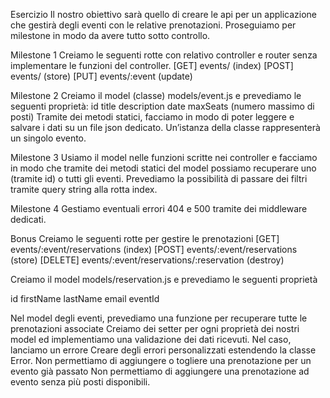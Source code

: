 Esercizio
Il nostro obiettivo sarà quello di creare le api per un applicazione che gestirà degli eventi con le relative prenotazioni. Proseguiamo per milestone in modo da avere tutto sotto controllo.

Milestone 1
Creiamo le seguenti rotte con relativo controller e router senza implementare le funzioni del controller.
[GET] events/ (index)
[POST] events/ (store)
[PUT] events/:event (update)

Milestone 2
Creiamo il model (classe) models/event.js e prevediamo le seguenti proprietà:
id
title
description
date
maxSeats (numero massimo di posti)
Tramite dei metodi statici, facciamo in modo di poter leggere e salvare i dati su un file json dedicato.
Un’istanza della classe rappresenterà un singolo evento.

Milestone 3
Usiamo il model nelle funzioni scritte nei controller e facciamo in modo che tramite dei metodi statici del model possiamo recuperare uno (tramite id) o tutti gli eventi.
Prevediamo la possibilità di passare dei filtri tramite query string alla rotta index.

Milestone 4
Gestiamo eventuali errori 404 e 500 tramite dei middleware dedicati.

Bonus
Creiamo le seguenti rotte per gestire le prenotazioni
[GET] events/:event/reservations (index)
[POST] events/:event/reservations (store)
[DELETE] events/:event/reservations/:reservation (destroy)

Creiamo il model models/reservation.js e prevediamo le seguenti proprietà

id
firstName
lastName
email
eventId

Nel model degli eventi, prevediamo una funzione per recuperare tutte le prenotazioni associate
Creiamo dei setter per ogni proprietà dei nostri model ed implementiamo una validazione dei dati ricevuti. Nel caso, lanciamo un errore
Creare degli errori personalizzati estendendo la classe Error.
Non permettiamo di aggiungere o togliere una prenotazione per un evento già passato
Non permettiamo di aggiungere una prenotazione ad evento senza più posti disponibili.

